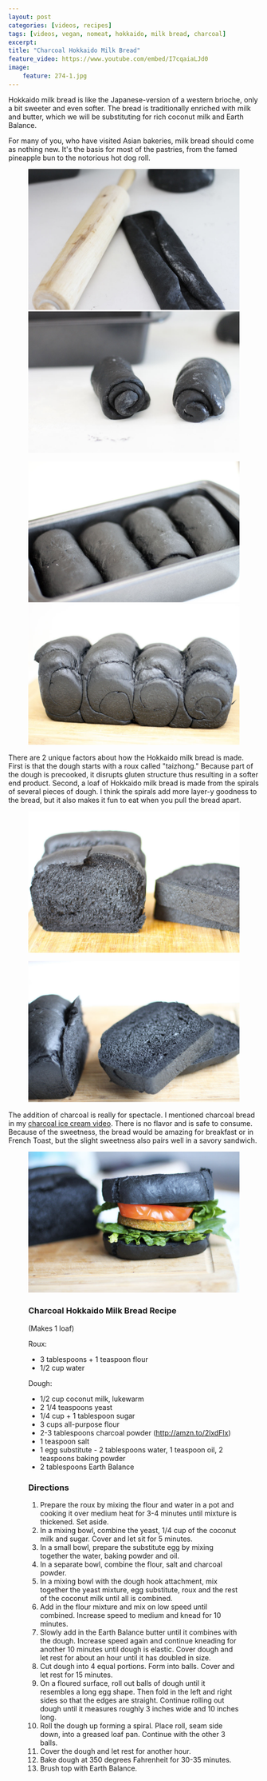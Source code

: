 ```yaml
---
layout: post
categories: [videos, recipes]
tags: [videos, vegan, nomeat, hokkaido, milk bread, charcoal]
excerpt: 
title: "Charcoal Hokkaido Milk Bread"
feature_video: https://www.youtube.com/embed/I7cqaiaLJd0
image:
    feature: 274-1.jpg
---
```


Hokkaido milk bread is like the Japanese-version of a western brioche, only a bit sweeter and even softer.  The bread is traditionally enriched with milk and butter, which we will be substituting for rich coconut milk and Earth Balance.

For many of you, who have visited Asian bakeries, milk bread should come as nothing new.  It's the basis for most of the pastries, from the famed pineapple bun to the notorious hot dog roll.

<figure class="half">
<img src="/images/274-2.jpg">
<img src="/images/274-3.jpg">
</figure>

<figure class="half">
<img src="/images/274-4.jpg">
<img src="/images/274-5.jpg">
</figure>

There are 2 unique factors about how the Hokkaido milk bread is made.  First is that the dough starts with a roux called "taizhong."  Because part of the dough is precooked, it disrupts gluten structure thus resulting in a softer end product.  Second, a loaf of Hokkaido milk bread is made from the spirals of several pieces of dough.  I think the spirals add more layer-y goodness to the bread, but it also makes it fun to eat when you pull the bread apart.

<figure>
    <img src="/images/274-7.jpg">
</figure> 

<figure>
    <img src="/images/274-8.jpg">
</figure> 

The addition of charcoal is really for spectacle.  I mentioned charcoal bread in my [charcoal ice cream video](http://eastmeetskitchen.com/videos/recipes/charcoal-ice-cream/).  There is no flavor and is safe to consume.  Because of the sweetness, the bread would be amazing for breakfast or in French Toast, but the slight sweetness also pairs well in a savory sandwich.

<figure>
    <img src="/images/274-1.jpg">
</figure> 



<figure class="ingredients" markdown="1">

### Charcoal Hokkaido Milk Bread Recipe

(Makes 1 loaf)

Roux:

- 3 tablespoons + 1 teaspoon flour
- 1/2 cup water

Dough:

- 1/2 cup coconut milk, lukewarm 
-  2 1/4 teaspoons yeast
- 1/4 cup + 1 tablespoon sugar
- 3 cups all-purpose flour
- 2-3 tablespoons charcoal powder (http://amzn.to/2lxdFlx)
- 1 teaspoon salt
- 1 egg substitute -  2 tablespoons water, 1 teaspoon oil, 2 teaspoons baking powder
- 2 tablespoons Earth Balance

</figure>

<figure class="directions" markdown="1">

### Directions

1. Prepare the roux by mixing the flour and water in a pot and cooking it over medium heat for 3-4 minutes until mixture is thickened.  Set aside.
2. In a mixing bowl, combine the yeast, 1/4 cup of the coconut milk and sugar.  Cover and let sit for 5 minutes.
3. In a small bowl, prepare the substitute egg by mixing together the water, baking powder and oil.
4. In a separate bowl, combine the flour, salt and charcoal powder.
5. In a mixing bowl with the dough hook attachment, mix together the yeast mixture, egg substitute, roux and the rest of the coconut milk until all is combined.
6. Add in the flour mixture and mix on low speed until combined.  Increase speed to medium and knead for 10 minutes. 
7. Slowly add in the Earth Balance butter until it combines with the dough.  Increase speed again and continue kneading for another 10 minutes until dough is elastic.  Cover dough and let rest for about an hour until it has doubled in size.
8. Cut dough into 4 equal portions.  Form into balls.  Cover and let rest for 15 minutes.
9. On a floured surface, roll out balls of dough until it resembles a long egg shape.  Then fold in the left and right sides so that the edges are straight.  Continue rolling out dough until it measures roughly 3 inches wide and 10 inches long.
10. Roll the dough up forming a spiral.  Place roll, seam side down, into a greased loaf pan.  Continue with the other 3 balls.
11. Cover the dough and let rest for another hour.
12. Bake dough at 350 degrees Fahrenheit for 30-35 minutes.
13. Brush top with Earth Balance.

</figure>